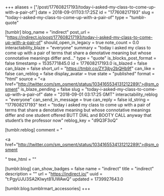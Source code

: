 +++
aliases = ["/post/177608217193/today-i-asked-my-class-to-come-up-with-a-pair-of"]
date = 2018-09-01T03:17:25Z
id = "177608217193"
slug = "today-i-asked-my-class-to-come-up-with-a-pair-of"
type = "tumblr-quote"

[tumblr]
blog_name = "indirect"
post_url = "https://indirect.io/post/177608217193/today-i-asked-my-class-to-come-up-with-a-pair-of"
should_open_in_legacy = true
note_count = 0.0
interactability_blaze = "everyone"
summary = "today i asked my class to come up with a pair of terms that share a denotative meaning but whose connotative meanings differ and..."
type = "quote"
is_blocks_post_format = false
timestamp = 1535771845.0
id = 177608217193.0
is_blazed = false
can_blaze = false
short_url = "https://tmblr.co/ZY3jby2bQHb9f"
can_like = false
can_reblog = false
display_avatar = true
state = "published"
format = "html"
source = "<a href=\"http://twitter.com/sm_osment/status/1034165534131212289\">@sm_osment</a>"
is_blaze_pending = false
slug = "today-i-asked-my-class-to-come-up-with-a-pair-of"
date = "2018-09-01 03:17:25 GMT"
interactability_reblog = "everyone"
can_send_in_message = true
can_reply = false
id_string = "177608217193"
text = "today i asked my class to come up with a pair of terms that share a denotative meaning but whose connotative meanings differ and one student offered BUTT DIAL and BOOTY CALL anyway that student&rsquo;s the professor now"
reblog_key = "d9Q3F3oQ"

[tumblr.reblog]
comment = "<p><a href=\"http://twitter.com/sm_osment/status/1034165534131212289\">@sm_osment</a></p>"
tree_html = ""

[tumblr.blog]
can_show_badges = false
name = "indirect"
title = "indirect"
description = ""
url = "https://indirect.io/"
uuid = "t:PgyUJU3SA2Klwyt81UWAwQ"
updated = 1739927643.0

[tumblr.blog.tumblrmart_accessories]
+++
